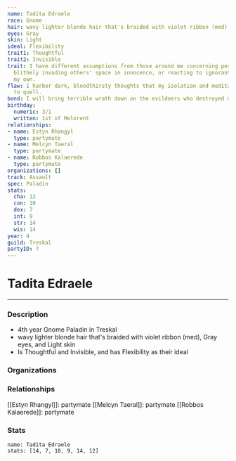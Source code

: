 ```yaml
---
name: Tadita Edraele
race: Gnome
hair: wavy lighter blonde hair that's braided with violet ribbon (med)
eyes: Gray
skin: Light
ideal: Flexibility
trait1: Thoughtful
trait2: Invisible
trait: I have different assumptions from those around me concerning personal space,
  blithely invading others' space in innocence, or reacting to ignorant invasion of
  my own.
flaw: I harbor dark, bloodthirsty thoughts that my isolation and meditation failed
  to quell.
bond: I will bring terrible wrath down on the evildoers who destroyed my homeland.
birthday:
  numeric: 3/1
  written: 1st of Melorent
relationships:
- name: Estyn Rhangyl
  type: partymate
- name: Melcyn Taeral
  type: partymate
- name: Robbos Kalaerede
  type: partymate
organizations: []
track: Assault
spec: Paladin
stats:
  cha: 12
  con: 10
  dex: 7
  int: 9
  str: 14
  wis: 14
year: 4
guild: Treskal
partyID: 7
---
```

# Tadita Edraele
---
### Description
- 4th year Gnome Paladin in Treskal
- wavy lighter blonde hair that's braided with violet ribbon (med), Gray eyes, and Light skin
- Is Thoughtful and Invisible, and has Flexibility as their ideal

### Organizations
### Relationships
[[Estyn Rhangyl]]: partymate
[[Melcyn Taeral]]: partymate
[[Robbos Kalaerede]]: partymate
### Stats
```statblock
name: Tadita Edraele
stats: [14, 7, 10, 9, 14, 12]
```